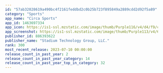 ```yaml
---
id: "57ab32028619a490bc4f2161feddbd2c0b25b723f895849a2889cdd2d92f5a89"
category: "Sports"
app_name: "Circa Sports"
app_id: 1463697334
app_icon: https://is1-ssl.mzstatic.com/image/thumb/Purple116/v4/d4/f9/c0/d4f9c055-a194-415a-ef99-226f27defda0/AppIcons-1x_U007emarketing-0-7-0-85-220.png/1024x1024bb.png
app_screenshot: https://is1-ssl.mzstatic.com/image/thumb/Purple113/v4/67/89/e9/6789e934-8836-e9a5-7126-ebb8aa3ce3a1/pr_source.png/1242x2688bb.png
publisher_id: 886393622
publisher_name: "Stadium Technology Group, LLC."
rank: 300
most_recent_release: 2023-07-10 00:00:00
release_count_in_past_year: 2
release_count_in_past_year_category: 14
release_count_in_past_year_top_in_category: 32
---
```

